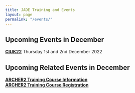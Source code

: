 ```yaml
---
title: JADE Training and Events
layout: page
permalink: "/events/"
---
```


## Upcoming Events in December 

**[CIUK22](https://www.scd.stfc.ac.uk/Pages/CIUK2022.aspx)** Thursday 1st and 2nd December 2022 
<br>

## Upcoming Related Events in December 

**[ARCHER2 Training Course Information](https://www.archer2.ac.uk/training/courses/221213-modern-fortran/)**
<br>
**[ARCHER2 Training Course Registration](https://www.archer2.ac.uk/training/#upcoming-training)** 
